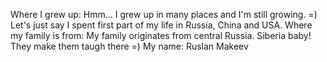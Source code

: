 Where I grew up: 
Hmm... I grew up in many places and I'm still growing. =) 
Let's just say I spent first part of my life in Russia, China and USA.
Where my family is from:
My family originates from central Russia. 
Siberia baby! They make them taugh there =)
My name:
Ruslan Makeev